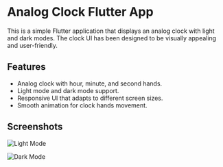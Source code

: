# Analog Clock Flutter App

This is a simple Flutter application that displays an analog clock with light and dark modes. The clock UI has been designed to be visually appealing and user-friendly.

## Features

- Analog clock with hour, minute, and second hands.
- Light mode and dark mode support.
- Responsive UI that adapts to different screen sizes.
- Smooth animation for clock hands movement.

## Screenshots

![Light Mode]([screenshots/light_mode.png](https://github.com/NoushinTasnim/Analog-Clock/blob/main/ss/photo_2023-07-01_23-53-57.jpg))

![Dark Mode]([screenshots/dark_mode.png](https://github.com/NoushinTasnim/Analog-Clock/blob/main/ss/photo_2023-07-01_23-54-19.jpg))
